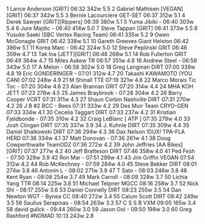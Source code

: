   1  Lance Anderson  [GRIT]  06:32    342w  5.5
  2  Gabriel Mathisen  [VEGAN][GRIT]  06:37    342w  5.5
  3  Bernie Lacourciere  GET-SET  06:37    312w  5.1
  4  Derek Sawyer  [GRIT][Rippers]  06:39    380w  5.1
  5  Yuma Jibiki  -  06:40    303w  5.4
  6  Jure Majdic  -  06:40    414w  5.0
  7  Steve Tappan  [GRIT]  06:41    373w  5.5
  8  Yusuke Saeki  (SBC Vertex Racing Team)    06:41    335w  5.2
  9  Owen McGonagle  GRIT  06:42    338w  5.1
 10  Gareth Greeves  Giant Helston  06:42    386w  5.1
 11  Korea Marc  -  06:42    324w  5.0
 12  Steve Peplinski  GRIT  06:46    359w  4.7
 13  Tak Ina  [JETT][GRIT]  06:48    268w  5.1
 14  Rob Fullerton  GRIT  06:49    364w  4.7
 15  Miles Askew  TR  06:57    351w  4.8
 16  Andrew Steel  -  06:58    343w  5.0
 17  A Melon  -  06:58    302w  5.0
 18  Greg Langman  DIRT  07:00    339w  4.8
 19  Eric GONDERINGER  -  07:01    312w  4.7
 20  Takashi KAWAMOTO  (YOU CAN)    07:02    248w  4.9
 21  M Shinall  TTE  07:19    321w  4.6
 22  Marco Morais Tic Toc  -  07:20    304w  4.6
 23  Alan Brannan  GRIT  07:20    314w  4.4
 24  MHA KOH  JETT  07:23    276w  4.5
 25  James Braybrook  -  07:28    304w  4.2
 26  Barry Cooper  VCRT  07:31    311w  4.3
 27  Shaun Corbin Nashville  DIRT  07:31    270w  4.2
 28  J B #2  BCC - Bees  07:31    333w  4.2
 29  Des Muir  Team CRYO-GEN  07:33    334w  4.1
 30  Cecelia Taggart  DIRT  07:33    237w  4.2
 31  Kristian Fjeldbonde  -  07:35    310w  4.2
 32  Craig LeBlanc  [ ATP ]  07:35    279w  4.0
 33  Josh Clingan  DIRT  07:35    337w  3.9
 34  J. Kuhnle  DIRT  07:35    309w  4.4
 35  Daniel Shalkowski  DIRT  07:36    294w  4.3
 36  Dax Nelson  !DUX! TPA-FLA HERD  07:36    334w  4.1
 37  Matt Donovan  -  07:36    261w  4.1
 38  Doug Cowperthwaite  TeamODZ  07:36    272w  4.2
 39  John Jeffries  [AA Bikes][GRIT]  07:37    277w  4.2
 40  Jeff Bratteson  DIRT  07:46    358w  4.0
 41  Ped Fesh  -  07:50    329w  3.9
 42  Ron Mar  -  07:51    299w  4.1
 43  Jim Griffin  VEGAN  07:54    312w  4.2
 44  Rob McKechney  -  07:59    284w  4.0
 45  Steve Bekker  DIRT  08:01    274w  3.8
 46  Antonin L  -  08:02    271w  3.9
 47  T Sato  -  08:03    246w  3.8
 48  Kent Ryan  -  08:08    254w  3.7
 49  Mark Carroll  -  08:09    328w  3.7
 50  Lichia Yang  TTR  08:14    225w  3.8
 51  Michael Telpner  MGCC  08:16    258w  3.7
 52  Nick Shi  -  08:17    255w  3.6
 53  Daniel Connelly  DIRT  08:23    255w  3.5
 54  Dan Newton  WGT - Bynea CC  08:40    272w  3.4
 55  Calum Scott  DIRT  08:42    249w  3.5
 56  Saulius Serapinas  -  08:54    263w  3.3
 57  C S S B  VXM  09:05    165w  3.4
 58  david gulick  -  09:44    260w  3.0
 59  Jason OoI  -  09:50    198w  3.0
 60  Greg Rashford  #NOMAD  10:13    243w  2.8
